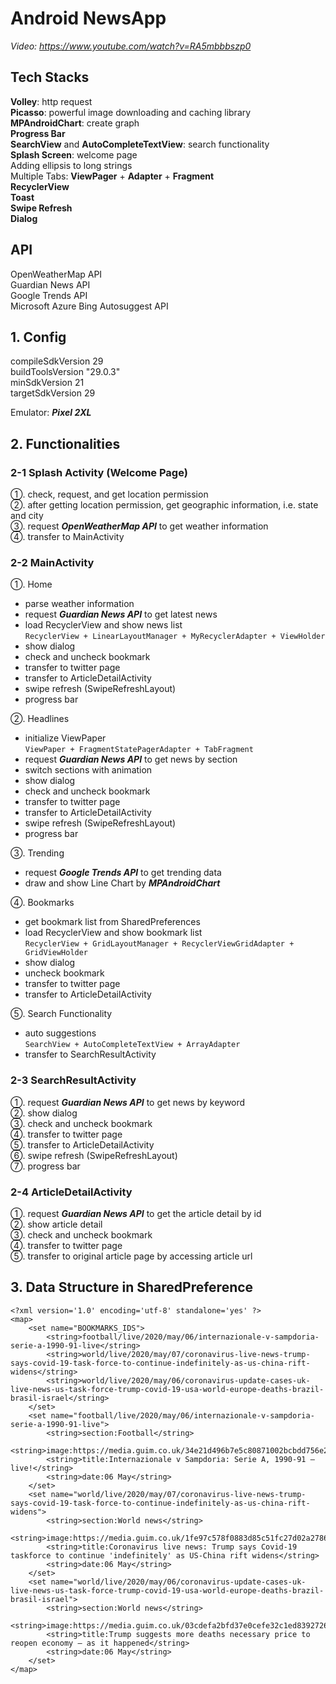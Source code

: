 # Android NewsApp
*Video: https://www.youtube.com/watch?v=RA5mbbbszp0*

## Tech Stacks
**Volley**: http request  
**Picasso**: powerful image downloading and caching library  
**MPAndroidChart**: create graph  
**Progress Bar**  
**SearchView** and **AutoCompleteTextView**: search functionality  
**Splash Screen**: welcome page  
Adding ellipsis to long strings  
Multiple Tabs: **ViewPager** + **Adapter** + **Fragment**  
**RecyclerView**  
**Toast**  
**Swipe Refresh**  
**Dialog**  

## API
OpenWeatherMap API  
Guardian News API  
Google Trends API  
Microsoft Azure Bing Autosuggest API  

## 1. Config
compileSdkVersion 29  
buildToolsVersion "29.0.3"  
minSdkVersion 21  
targetSdkVersion 29  

Emulator: **_Pixel 2XL_**  

## 2. Functionalities

### 2-1 Splash Activity (Welcome Page)
①. check, request, and get location permission  
②. after getting location permission, get geographic information, i.e. state and city  
③. request **_OpenWeatherMap API_** to get weather information  
④. transfer to MainActivity  

### 2-2 MainActivity
①. Home  
* parse weather information  
* request **_Guardian News API_** to get latest news  
* load RecyclerView and show news list  
  `RecyclerView + LinearLayoutManager + MyRecyclerAdapter + ViewHolder`  
* show dialog  
* check and uncheck bookmark  
* transfer to twitter page  
* transfer to ArticleDetailActivity  
* swipe refresh (SwipeRefreshLayout)  
* progress bar  
    
②. Headlines  
* initialize ViewPaper  
  `ViewPaper + FragmentStatePagerAdapter + TabFragment`  
* request **_Guardian News API_** to get news by section  
* switch sections with animation  
* show dialog  
* check and uncheck bookmark  
* transfer to twitter page  
* transfer to ArticleDetailActivity  
* swipe refresh (SwipeRefreshLayout)  
* progress bar  
    
③. Trending  
* request **_Google Trends API_** to get trending data  
* draw and show Line Chart by **_MPAndroidChart_**  
    
④. Bookmarks  
* get bookmark list from SharedPreferences  
* load RecyclerView and show bookmark list  
  `RecyclerView + GridLayoutManager + RecyclerViewGridAdapter + GridViewHolder`  
* show dialog  
* uncheck bookmark  
* transfer to twitter page  
* transfer to ArticleDetailActivity  
    
⑤. Search Functionality  
* auto suggestions  
  `SearchView + AutoCompleteTextView + ArrayAdapter`  
* transfer to SearchResultActivity  
    
### 2-3 SearchResultActivity
①. request **_Guardian News API_** to get news by keyword  
②. show dialog  
③. check and uncheck bookmark  
④. transfer to twitter page  
⑤. transfer to ArticleDetailActivity  
⑥. swipe refresh (SwipeRefreshLayout)  
⑦. progress bar  

### 2-4 ArticleDetailActivity
①. request **_Guardian News API_** to get the article detail by id  
②. show article detail  
③. check and uncheck bookmark  
④. transfer to twitter page  
⑤. transfer to original article page by accessing article url  

## 3. Data Structure in SharedPreference
```
<?xml version='1.0' encoding='utf-8' standalone='yes' ?>
<map>
    <set name="BOOKMARKS_IDS">
        <string>football/live/2020/may/06/internazionale-v-sampdoria-serie-a-1990-91-live</string>
        <string>world/live/2020/may/07/coronavirus-live-news-trump-says-covid-19-task-force-to-continue-indefinitely-as-us-china-rift-widens</string>
        <string>world/live/2020/may/06/coronavirus-update-cases-uk-live-news-us-task-force-trump-covid-19-usa-world-europe-deaths-brazil-brasil-israel</string>
    </set>
    <set name="football/live/2020/may/06/internazionale-v-sampdoria-serie-a-1990-91-live">
        <string>section:Football</string>
        <string>image:https://media.guim.co.uk/34e21d496b7e5c80871002bcbdd756e2c0cd69a0/0_185_2477_1486/500.jpg</string>
        <string>title:Internazionale v Sampdoria: Serie A, 1990-91 – live!</string>
        <string>date:06 May</string>
    </set>
    <set name="world/live/2020/may/07/coronavirus-live-news-trump-says-covid-19-task-force-to-continue-indefinitely-as-us-china-rift-widens">
        <string>section:World news</string>
        <string>image:https://media.guim.co.uk/1fe97c578f0883d85c51fc27d02a2786f8bddc91/0_213_6000_3600/500.jpg</string>
        <string>title:Coronavirus live news: Trump says Covid-19 taskforce to continue 'indefinitely' as US-China rift widens</string>
        <string>date:06 May</string>
    </set>
    <set name="world/live/2020/may/06/coronavirus-update-cases-uk-live-news-us-task-force-trump-covid-19-usa-world-europe-deaths-brazil-brasil-israel">
        <string>section:World news</string>
        <string>image:https://media.guim.co.uk/03cdefa2bfd37e0cefe32c1ed8392726d9218286/0_37_6620_3970/500.jpg</string>
        <string>title:Trump suggests more deaths necessary price to reopen economy – as it happened</string>
        <string>date:06 May</string>
    </set>
</map>
```
